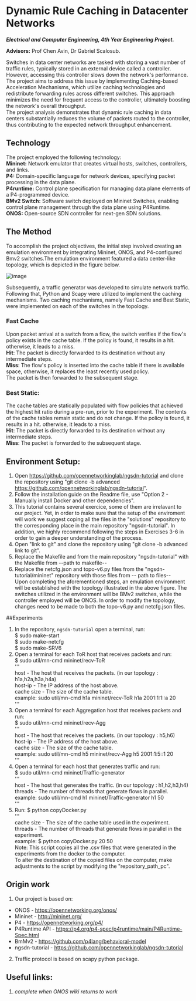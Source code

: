 # Dynamic Rule Caching in Datacenter Networks

***Electrical and Computer Engineering, 4th Year Engineering Project.***

**Advisors:** Prof Chen Avin, Dr Gabriel Scalosub.

Switches in data center networks are tasked with storing a vast number of traffic rules, typically stored in an external device called a controller. However, accessing this controller slows down the network's performance. 
The project aims to address this issue by implementing Caching-based Acceleration Mechanisms, which utilize caching technologies and redistribute forwarding rules across different switches. This approach minimizes the need for frequent access to the controller, ultimately boosting the network's overall throughput.  
The project analysis demonstrates that dynamic rule caching in data centers substantially reduces the volume of packets routed to the controller, thus contributing to the expected network throughput enhancement.

## Technology
The project employed the following technology:  
**Mininet:** Network emulator that creates virtual hosts, switches, controllers, and links.  
**P4:** Domain-specific language for network devices, specifying packet processing in the data plane.  
**P4runtime:** Control plane specification for managing data plane elements of a P4-programmed device.  
**BMv2 Switch:** Software switch deployed on Mininet Switches, enabling control plane management through the data plane using P4Runtime.  
**ONOS:** Open-source SDN controller for next-gen SDN solutions.  

## The Method
To accomplish the project objectives, the initial step involved creating an emulation environment by integrating Mininet, ONOS, and P4-configured Bmv2 switches.The emulation environment featured a data center-like topology, which is depicted in the figure below.  

![image](https://github.com/Michaelkedik/Dynamic-Rule-Caching/assets/136968696/a1458b31-a1cb-4017-b175-aa12bb9a124d)


 Subsequently, a traffic generator was developed to simulate network traffic. Following that, Python and Scapy were utilized to implement the caching mechanisms. Two caching mechanisms, namely Fast Cache and Best Static, were implemented on each of the switches in the topology.

### Fast Cache
Upon packet arrival at a switch from a flow, the switch verifies if the flow's policy exists in the cache table. If the policy is found, it results in a hit. otherwise, it leads to a miss.  
**Hit**: The packet is directly forwarded to its destination without any intermediate steps.  
**Miss**: The flow's policy is inserted into the cache table if there is available space, otherwise, it replaces the least recently used policy.  
          The packet is then forwarded to the subsequent stage.

### Best Static:
The cache tables are statically populated with flow policies that achieved the highest hit ratio during a pre-run, prior to the experiment. The contents of the cache tables remain static and do not change. If the policy is found, it results in a hit. otherwise, it leads to a miss.  
**Hit**: The packet is directly forwarded to its destination without any intermediate steps.  
**Miss**: The packet is forwarded to the subsequent stage.  


## Environment Setup:
1. Open https://github.com/opennetworkinglab/ngsdn-tutorial and clone the repository using "git clone -b advanced https://github.com/opennetworkinglab/ngsdn-tutorial".  
2. Follow the installation guide on the Readme file, use "Option 2 - Manually install Docker and other dependencies".  
3. This tutorial contains several exercice, some of them are irrelavant to our project. Yet, in order to make sure that the setup of the enviroment will work we suggest coping all the files in the "solutions" repository to the corresponding place in the main repository "ngsdn-tutorial". In addition, we highly recommend following the steps in Exercises 3-6 in order to gain a deeper understanding of the process.  
4. Open "link to git" and clone the repository using "git clone -b advanced link to git".  
5. Replace the Makefile and  from the main repository "ngsdn-tutorial" with the Makefile from --path to makefile--  
6. Replace the netcfg.json and topo-v6.py files from the "ngsdn-tutorial/mininet" repository with those files from -- path to files--  
Upon completing the aforementioned steps, an emulation environment will be established with the topology illustrated in the above figure. The switches utilized in the environment will be BMv2 switches, while the controller employed will be ONOS.
In order to modify the topology, changes need to be made to both the topo-v6.py and netcfg.json files. 

##Experiments
1. In the repository, `ngsdn-tutorial` open a terminal, run:  
   $ sudo make-start  
   $ sudo make-netcfg  
   $ sudo make-SRV6  
2. Open a terminal for each ToR host that receives packets and run:  
   $ sudo util/mn-cmd <host> mininet/recv-ToR <host> <host-ip> <cache size>  
    '''  
     host - The host that receives the packets. (in our topology : h1a,h2a,h3a,h4a)  
     host-ip - The IP address of the host above.  
     cache size - The size of the cache table.  
     example: sudo util/mn-cmd h1a mininet/recv-ToR h1a 2001:1:1::a 20  
    '''  
3. Open a terminal for each Aggregation host that receives packets and run:  
   $ sudo util/mn-cmd <host> mininet/recv-Agg <host> <host-ip> <cache size>  
    '''  
     host - The host that receives the packets. (in our topology : h5,h6)  
     host-ip - The IP address of the host above.  
     cache size - The size of the cache table.  
     example: sudo util/mn-cmd h5 mininet/recv-Agg h5 2001:1:5::1 20  
    '''  
4. Open a terminal for each host that generates traffic and run:  
   $ sudo util/mn-cmd <host> mininet/Traffic-generator <host> <threads>  
    '''  
     host - The host that generates the traffic. (in our topology : h1,h2,h3,h4)  
     threads - The number of threads that generate flows in parallel.  
     example: sudo util/mn-cmd h1 mininet/Traffic-generator h1 50  
    '''	  
5. Run: $ python copyDocker.py <ache size> <threads>  
    '''  
    cache size - The size of the cache table used in the experiment.  
    threads - The number of threads that generate flows in parallel in the experiment.  
    example: $ python copyDocker.py 20 50  
    Note: This script copies all the .csv files that were generated in the experiments from the docker to the computer.  
          To alter the destination of the copied files on the computer, make adjustments to the script by modifying the "repository_path_pc".   


## Origin work
1. Our project is based on:  
* ONOS - https://opennetworking.org/onos/  
* Mininet - http://mininet.org/  
* P4 - https://opennetworking.org/p4/  
* P4Runtime API - https://p4.org/p4-spec/p4runtime/main/P4Runtime-Spec.html  
* BmMv2 - https://github.com/p4lang/behavioral-model  
* ngsdn-tutorial - https://github.com/opennetworkinglab/ngsdn-tutorial  
2. Traffic protocol is based on scapy python package.  


## Useful links:  
1. *complete when ONOS wiki returns to work*  

